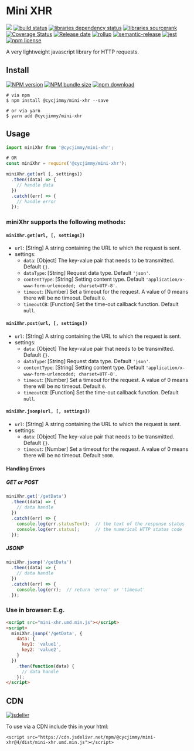 # Mini XHR
![][workflows-badge-image]
[![build status][travis-image]][travis-url]
[![libraries dependency status][libraries-status-image]][libraries-status-url]
[![libraries sourcerank][libraries-sourcerank-image]][libraries-sourcerank-url]
[![Coverage Status][coverage-image]][coverage-url]
[![Release date][release-date-image]][release-url]
[![rollup][rollup-image]][rollup-url]
[![semantic-release][semantic-image]][semantic-url]
[![jest][jest-image]][jest-url]
[![npm license][license-image]][download-url]

A very lightweight javascript library for HTTP requests.

## Install
[![NPM version][npm-image]][npm-url]
[![NPM bundle size][npm-bundle-size-image]][npm-url]
[![npm download][download-image]][download-url]

```shell
# via npm
$ npm install @cycjimmy/mini-xhr --save

# or via yarn
$ yarn add @cycjimmy/mini-xhr
```

## Usage
```javascript
import miniXhr from '@cycjimmy/mini-xhr';

# OR
const miniXhr = require('@cycjimmy/mini-xhr');

miniXhr.get(url [, settings])
  .then((data) => {
    // handle data
  })
  .catch((err) => {
    // handle error
  });
```

### miniXhr supports the following methods:
#### `miniXhr.get(url, [, settings])`
* `url`: [String] A string containing the URL to which the request is sent.
* settings:
  * `data`: [Object] The key-value pair that needs to be transmitted. Default `{}`.
  * `dataType`: [String] Request data type. Default `'json'`.
  * `contentType`: [String] Setting content type. Default `'application/x-www-form-urlencoded; charset=UTF-8'`.
  * `timeout`: [Number] Set a timeout for the request. A value of 0 means there will be no timeout. Default `0`.
  * `timeoutCB`: [Function] Set the time-out callback function. Default `null`.
  
#### `miniXhr.post(url, [, settings])`
* `url`: [String] A string containing the URL to which the request is sent.
* settings:
  * `data`: [Object] The key-value pair that needs to be transmitted. Default `{}`.
  * `dataType`: [String] Request data type. Default `'json'`.
  * `contentType`: [String] Setting content type. Default `'application/x-www-form-urlencoded; charset=UTF-8'`.
  * `timeout`: [Number] Set a timeout for the request. A value of 0 means there will be no timeout. Default `0`.
  * `timeoutCB`: [Function] Set the time-out callback function. Default `null`.

#### `miniXhr.jsonp(url, [, settings])`
* `url`: [String] A string containing the URL to which the request is sent.
* settings:
  * `data`: [Object] The key-value pair that needs to be transmitted. Default `{}`.
  * `timeout`: [Number] Set a timeout for the request. A value of 0 means there will be no timeout. Default `5000`.

#### Handling Errors
##### GET or POST
```javascript
miniXhr.get('/getData')
  .then((data) => {
    // data handle
  })
  .catch((err) => {
    console.log(err.statusText);  // the text of the response status
    console.log(err.status);      // the numerical HTTP status code
  });
```

##### JSONP
```javascript
miniXhr.jsonp('/getData')
  .then((data) => {
    // data handle
  })
  .catch((err) => {
    console.log(err);  // return 'error' or 'timeout'
  });
```

### Use in browser: E.g.
```html
<script src="mini-xhr.umd.min.js"></script>
<script>
  miniXhr.jsonp('/getData', {
    data: {
      key1: 'value1',
      key2: 'value2',
    }
  })
    .then(function(data) {
      // data handle
    });
</script>
```

## CDN
[![jsdelivr][jsdelivr-image]][jsdelivr-url]

To use via a CDN include this in your html:
```text
<script src="https://cdn.jsdelivr.net/npm/@cycjimmy/mini-xhr@4/dist/mini-xhr.umd.min.js"></script>
```

<!-- Links: -->
[npm-image]: https://img.shields.io/npm/v/@cycjimmy/mini-xhr
[npm-url]: https://npmjs.org/package/@cycjimmy/mini-xhr
[npm-bundle-size-image]: https://img.shields.io/bundlephobia/min/@cycjimmy/mini-xhr

[download-image]: https://img.shields.io/npm/dt/@cycjimmy/mini-xhr
[download-url]: https://npmjs.org/package/@cycjimmy/mini-xhr

[jsdelivr-image]: https://img.shields.io/jsdelivr/npm/hy/@cycjimmy/mini-xhr
[jsdelivr-url]: https://www.jsdelivr.com/package/npm/@cycjimmy/mini-xhr

[workflows-badge-image]: https://github.com/cycjimmy/mini-xhr/workflows/Test%20CI/badge.svg
[travis-image]: https://img.shields.io/travis/cycjimmy/mini-xhr
[travis-url]: https://travis-ci.org/cycjimmy/mini-xhr

[libraries-status-image]: https://img.shields.io/librariesio/release/npm/@cycjimmy/mini-xhr
[libraries-sourcerank-image]: https://img.shields.io/librariesio/sourcerank/npm/@cycjimmy/mini-xhr
[libraries-status-url]: https://libraries.io/github/cycjimmy/mini-xhr
[libraries-sourcerank-url]: https://libraries.io/npm/@cycjimmy%2Fmini-xhr

[coverage-image]: https://img.shields.io/coveralls/github/cycjimmy/mini-xhr
[coverage-url]: https://coveralls.io/github/cycjimmy/mini-xhr

[release-date-image]: https://img.shields.io/github/release-date/cycjimmy/mini-xhr
[release-url]: https://github.com/cycjimmy/mini-xhr/releases

[rollup-image]: https://img.shields.io/github/package-json/dependency-version/cycjimmy/mini-xhr/dev/rollup
[rollup-url]: https://github.com/rollup/rollup

[semantic-image]: https://img.shields.io/badge/%20%20%F0%9F%93%A6%F0%9F%9A%80-semantic--release-e10079.svg
[semantic-url]: https://github.com/semantic-release/semantic-release

[jest-image]: https://img.shields.io/badge/tested_with-jest-99424f.svg
[jest-url]: https://github.com/facebook/jest

[license-image]: https://img.shields.io/npm/l/@cycjimmy/mini-xhr

